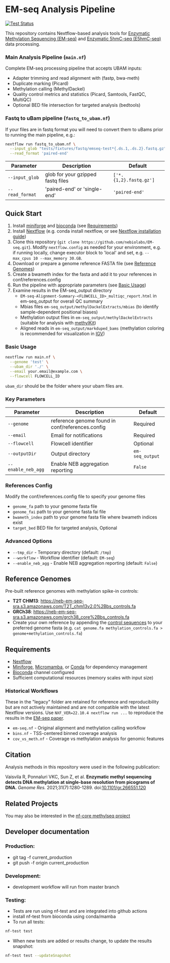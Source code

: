 # EM-seq Analysis Pipeline

[![Test Status](https://github.com/nebiolabs/EM-seq/actions/workflows/test.yml/badge.svg)](https://github.com/nebiolabs/EM-seq/actions)

This repository contains Nextflow-based analysis tools for [Enzymatic Methylation Sequencing (EM-seq)](https://www.neb.com/products/e7120-nebnext-enzymatic-methyl-seq-kit) and [Enzymatic 5hmC-seq (E5hmC-seq)](https://www.neb.com/en-us/products/e3350nebnext-enzymatic-methyl-seq-5hmc-kit) data processing.

### Main Analysis Pipeline (`main.nf`)
Complete EM-seq processing pipeline that accepts UBAM inputs:
- Adapter trimming and read alignment with (fastp, bwa-meth)
- Duplicate marking (Picard)
- Methylation calling (MethylDackel)
- Quality control metrics and statistics (Picard, Samtools, FastQC, MultiQC)
- Optional BED file intersection for targeted analysis (bedtools)

### Fastq to uBam pipeline (`fastq_to_ubam.nf`)
If your files are in fastq format you will need to convert them to uBams prior to running the main pipeline, e.g.:
```bash
nextflow run fastq_to_ubam.nf \
  --input_glob "tests/fixtures/fastq/emseq-test*{.ds.1,.ds.2}.fastq.gz" \
  --read_format 'paired-end'
```
| Parameter | Description | Default |
|-----------|-------------|---------|
| `--input_glob` | glob for your gzipped fastq files | `['*.{1,2}.fastq.gz']` |
| `--read_format` | 'paired-end' or 'single-end' | `'paired-end'` |

## Quick Start
1. Install [miniforge](https://conda-forge.org/download/) and [bioconda](https://bioconda.github.io/) (see [Requirements](<README#Requirements>))
2. Install [Nextflow](https://www.nextflow.io/) (e.g. conda install nextflow, or see [Nextflow installation guide](https://www.nextflow.io/docs/latest/getstarted.html#installation))
3. Clone this repository (`git clone https://github.com/nebiolabs/EM-seq.git`). Modify `nextflow.config` as needed for your environment, e.g. if running locally, change executor block to 'local' and set, e.g. `--max_cpus 10 --max_memory 30.GB`. 
4. Download or prepare a genome reference FASTA file (see [Reference Genomes](<README#Reference Genomes>))
5. Create a bwameth index for the fasta and add it to your references in conf/references.config
6. Run the pipeline with appropriate parameters (see [Basic Usage](<README#Basic Usage>))
7. Examine results in the EM-seq_output directory
   - `EM-seq-Alignment-Summary-<FLOWCELL_ID>_multiqc_report.html` in em-seq_output for overall QC summary
   - Mbias files `em-seq_output/methylDackelExtracts/mbias` (to identify sample-dependent positional biases)
   - Methylation output files in `em-seq_output/methylDackelExtracts` (suitable for analysis with [methylKit](https://bioconductor.org/packages/release/bioc/html/methylKit.html))
   - Aligned reads in `em-seq_output/markduped_bams` (methylation coloring is recommended for visualization in [IGV](https://igv.org/doc/desktop/#UserGuide/tracks/alignments/bisulfite_sequencing/))

### Basic Usage
```bash
nextflow run main.nf \
  --genome 'test' \
  --ubam_dir './' \
  --email your.email@example.com \
  --flowcell FLOWCELL_ID
```
`ubam_dir` should be the folder where your ubam files are.

### Key Parameters
| Parameter | Description | Default |
|-----------|-------------|---------|
| `--genome` | reference genome found in conf/references.config | Required |
| `--email` | Email for notifications | Required |
| `--flowcell` | Flowcell identifier | Optional |
| `--outputDir` | Output directory | `em-seq_output` |
| `--enable_neb_agg` | Enable NEB aggregation reporting | `False` |

### References Config

Modify the conf/references.config file to specify your genome files
- `genome_fa` path to your genome fasta file 
- `genome_fai` path to your genome fasta fai file 
- `bwameth_index` path to your genome fasta file where bwameth indices exist 
- `target_bed` BED file for targeted analysis, Optional 

### Advanced Options
- `--tmp_dir` - Temporary directory (default: `/tmp`)
- `--workflow` - Workflow identifier (default: `EM-seq`)
- `--enable_neb_agg` - Enable NEB aggregation reporting (default: `False`)


## Reference Genomes
Pre-built reference genomes with methylation spike-in controls:
- **T2T CHM13**: https://neb-em-seq-sra.s3.amazonaws.com/T2T_chm13v2.0%2Bbs_controls.fa
- **GRCh38**: https://neb-em-seq-sra.s3.amazonaws.com/grch38_core%2Bbs_controls.fa
- Create your own reference by appending the [control sequences](methylation_controls.fa) to your preferred genome fasta (e.g. `cat genome.fa methylation_controls.fa > genome+methylation_controls.fa`)

## Requirements
- [Nextflow](https://www.nextflow.io/)
- [Miniforge](https://conda-forge.org/download/), [Micromamba](https://mamba.readthedocs.io/en/latest/installation/micromamba-installation.html), or [Conda](https://docs.conda.io/projects/conda/en/stable/) for dependency management
- [Bioconda](https://bioconda.github.io/) channel configured
- Sufficient computational resources (memory scales with input size)

### Historical Workflows
These in the "legacy" folder are retained for reference and reproducibility but are not actively maintained and are not compatible with the latest Nextflow versions. Use `NXF_VER=22.10.4 nextflow run ...` to reproduce the results in the [EM-seq paper](README#Citation).
- `em-seq.nf` - Original alignment and methylation calling workflow
- `bins.nf` - TSS-centered binned coverage analysis
- `cov_vs_meth.nf` - Coverage vs methylation analysis for genomic features

## Citation
Analysis methods in this repository were used in the following publication:

Vaisvila R, Ponnaluri VKC, Sun Z, et al. **Enzymatic methyl sequencing detects DNA methylation at single-base resolution from picograms of DNA.** *Genome Res.* 2021;31(7):1280-1289. doi:[10.1101/gr.266551.120](https://doi.org/10.1101/gr.266551.120)

## Related Projects
You may also be interested in the [nf-core methylseq project](https://nf-co.re/methylseq/2.5.0)

## Developer documentation
### Production:
 - git tag -f current_production
 - git push -f origin current_production

 ### Development:
 - development workflow will run from master branch

 ### Testing:
 - Tests are run using nf-test and are integrated into github actions
 - install nf-test from bioconda using conda/mamba
 - To run all tests:
 ```bash
nf-test test
```
- When new tests are added or results change, to update the results snapshot:
```bash
nf-test test --updateSnapshot
```

